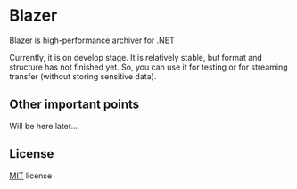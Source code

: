 # Blazer
Blazer is high-performance archiver for .NET

Currently, it is on develop stage. It is relatively stable, but format and structure has not finished yet. So, you can use it for testing or for streaming transfer (without storing sensitive data).

## Other important points

Will be here later...

## License

[MIT](https://github.com/force-net/blazer/blob/develop/LICENSE) license
